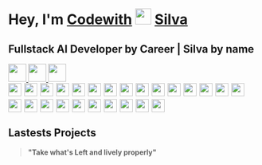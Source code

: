 
<h1>Hey, I'm 
<a href="https://codewithsilva.com" target="_blank">Codewith</a>

<img src="https://emojis.slackmojis.com/emojis/images/1531849430/4246/blob-sunglasses.gif?1531849430" width="32"/>
<a href="https://codewithsilva.com" target="_blank">Silva</a></h1>

<h2>Fullstack AI Developer by Career | Silva by name</h2>

<div>
  <a href="https://api.whatsapp.com/send?phone=5581987113364&text=Hey" target="_blank" borderRadius="1rem">
  <img src="https://img.shields.io/badge/-Whatsapp-4CA143?style=flat-square&labelColor=4CA143&logo=whatsapp&logoColor=white&link)" height="36"/>
  </a>
  
  <a href="https://t.me/codewithsilva" alt="blackcater's blog" target="_blank">
  <img src="https://img.shields.io/badge/Telegram-2CA5E0?style=flat-square&labelColor=2CA5E0&logo=telegram&logoColor=white" height="36" />
  </a>
  
  <a href="https://www.instagram.com/codewithsilva/">
    <img src="https://img.shields.io/badge/-Instagram-C13584?style=flat-square&logo=Instagram&logoColor=white" height='36'/>
  </a>
</div>

<div style="display: flex; flex-wrap: wrap; gap: 6px; align-items: center;">
  <img src="https://img.shields.io/badge/-Figma-F24E1E?style=flat-square&logo=figma&logoColor=white" height="26"/>

  <img src="https://img.shields.io/badge/-HTML-E34F26?style=flat-square&logo=html5&logoColor=white" height="26"/>
  <img src="https://img.shields.io/badge/-JavaScript-F7DF1E?style=flat-square&logo=javascript&logoColor=black" height="26"/>
  <img src="https://img.shields.io/badge/-TypeScript-3178C6?style=flat-square&logo=typescript&logoColor=white" height="26"/>

  <img src="https://img.shields.io/badge/-SASS-CC6699?style=flat-square&logo=sass&logoColor=white" height="26"/>
  <img src="https://img.shields.io/badge/-SCSS-CC6699?style=flat-square&logo=sass&logoColor=white" height="26"/>
  <img src="https://img.shields.io/badge/-StyledComponents-DB7093?style=flat-square&logo=styled-components&logoColor=white" height="26"/>

  <img src="https://img.shields.io/badge/-React-61DAFB?style=flat-square&logo=react&logoColor=black" height="26"/>
  <img src="https://img.shields.io/badge/-ReactNative-61DAFB?style=flat-square&logo=react&logoColor=black" height="26"/>
  <img src="https://img.shields.io/badge/-Next.js-000000?style=flat-square&logo=nextdotjs&logoColor=white" height="26"/>
  <img src="https://img.shields.io/badge/-Flutter-02569B?style=flat-square&logo=flutter&logoColor=white" height="26"/>

  <img src="https://img.shields.io/badge/-Python-3776AB?style=flat-square&logo=python&logoColor=white" height="26"/>
  <img src="https://img.shields.io/badge/-Node.js-339933?style=flat-square&logo=node.js&logoColor=white" height="26"/>

  <img src="https://img.shields.io/badge/-FastAPI-009688?style=flat-square&logo=fastapi&logoColor=white" height="26"/>

  <img src="https://img.shields.io/badge/-SQLite-003B57?style=flat-square&logo=sqlite&logoColor=white" height="26"/>
  <img src="https://img.shields.io/badge/-MySQL-4479A1?style=flat-square&logo=mysql&logoColor=white" height="26"/>
  <img src="https://img.shields.io/badge/-PostgreSQL-4169E1?style=flat-square&logo=postgresql&logoColor=white" height="26"/>
  <img src="https://img.shields.io/badge/-Chatwoot-1F2937?style=flat-square&logo=database&logoColor=white" height="26"/>

  <img src="https://img.shields.io/badge/-Git-F05032?style=flat-square&logo=git&logoColor=white" height="26"/>

  <img src="https://img.shields.io/badge/-PyTorch-EE4C2C?style=flat-square&logo=pytorch&logoColor=white" height="26"/>
  <img src="https://img.shields.io/badge/-NumPy-013243?style=flat-square&logo=numpy&logoColor=white" height="26"/>
  <img src="https://img.shields.io/badge/-OpenAI-412991?style=flat-square&logo=openai&logoColor=white" height="26"/>

  <img src="https://img.shields.io/badge/-n8n-FE6D73?style=flat-square&logo=n8n&logoColor=white" height="26"/>
  <img src="https://img.shields.io/badge/-Grok.API-000000?style=flat-square&logo=openapiinitiative&logoColor=white" height="26"/>
  <img src="https://img.shields.io/badge/-TelegramBot-26A5E4?style=flat-square&logo=telegram&logoColor=white" height="26"/>
</div>


## Lastests Projects




> **"Take what's Left and lively properly"**
